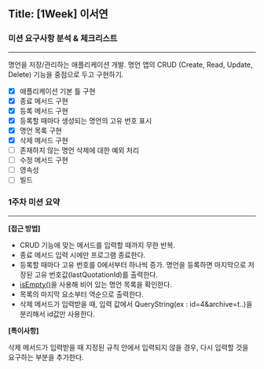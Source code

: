 ## Title: [1Week] 이서연

### 미션 요구사항 분석 & 체크리스트

---

명언을 저장/관리하는 애플리케이션 개발. 명언 앱의 CRUD (Create, Read, Update, Delete) 기능을 중점으로 두고 구현하기.

- [x] 애플리케이션 기본 틀 구현
- [x] 종료 메서드 구현
- [x] 등록 메서드 구현
- [x] 등록할 때마다 생성되는 명언의 고유 번호 표시
- [x] 명언 목록 구현
- [x] 삭제 메서드 구현
- [ ] 존재하지 않는 명언 삭제에 대한 예외 처리
- [ ] 수정 메서드 구현
- [ ] 영속성
- [ ] 빌드

### 1주차 미션 요약

---

**[접근 방법]**

- CRUD 기능에 맞는 메서드를 입력할 때까지 무한 반복.
- 종료 메서드 입력 시에만 프로그램 종료한다.
- 등록할 때마다 고유 번호를 0에서부터 하나씩 증가. 명언을 등록하면 마지막으로 저장된 고유 번호값(lastQuotationId)를 출력한다.
- [isEmpty()](https://velog.io/@tus0926/JAVA-isEmpty-isBlank)을 사용해 비어 있는 명언 목록을 확인한다.
- 목록의 마지막 요소부터 역순으로 출력한다.
- 삭제 메서드가 입력받을 때, 입력 값에서 QueryString(ex : id=4&archive=t..)을 분리해서 id값만 사용한다.

**[특이사항]**

삭제 메서드가 입력받을 때 지정된 규칙 안에서 입력되지 않을 경우, 다시 입력할 것을 요구하는 부분을 추가한다.